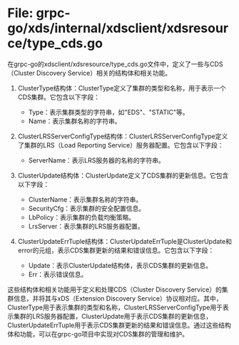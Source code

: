 # File: grpc-go/xds/internal/xdsclient/xdsresource/type_cds.go

在grpc-go的xdsclient/xdsresource/type_cds.go文件中，定义了一些与CDS（Cluster Discovery Service）相关的结构体和相关功能。

1. ClusterType结构体：ClusterType定义了集群的类型和名称，用于表示一个CDS集群。它包含以下字段：
   - Type：表示集群类型的字符串，如"EDS"、"STATIC"等。
   - Name：表示集群名称的字符串。

2. ClusterLRSServerConfigType结构体：ClusterLRSServerConfigType定义了集群的LRS（Load Reporting Service）服务器配置。它包含以下字段：
   - ServerName：表示LRS服务器的名称的字符串。

3. ClusterUpdate结构体：ClusterUpdate定义了CDS集群的更新信息。它包含以下字段：
   - ClusterName：表示集群名称的字符串。
   - SecurityCfg：表示集群的安全配置信息。
   - LbPolicy：表示集群的负载均衡策略。
   - LrsServer：表示集群的LRS服务器配置。

4. ClusterUpdateErrTuple结构体：ClusterUpdateErrTuple是ClusterUpdate和error的元组，表示CDS集群更新的结果和错误信息。它包含以下字段：
   - Update：表示ClusterUpdate结构体，表示CDS集群的更新信息。
   - Err：表示错误信息。

这些结构体和相关功能用于定义和处理CDS（Cluster Discovery Service）的集群信息，并将其与xDS（Extension Discovery Service）协议相对应。其中，ClusterType用于表示集群的类型和名称，ClusterLRSServerConfigType用于表示集群的LRS服务器配置，ClusterUpdate用于表示CDS集群的更新信息，ClusterUpdateErrTuple用于表示CDS集群更新的结果和错误信息。通过这些结构体和功能，可以在grpc-go项目中实现对CDS集群的管理和维护。

